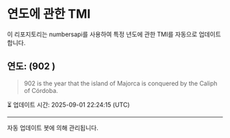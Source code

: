 
# 연도에 관한 TMI

이 리포지토리는 numbersapi를 사용하여 특정 년도에 관한 TMI를 자동으로 업데이트합니다.

## 연도: (902 )
> 902 is the year that the island of Majorca is conquered by the Caliph of Córdoba.

⏳ 업데이트 시간: 2025-09-01 22:24:15 (UTC)

---
자동 업데이트 봇에 의해 관리됩니다.

